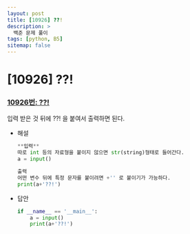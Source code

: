 ```yaml
---
layout: post
title: [10926] ??!
description: >
  백준 문제 풀이
tags: [python, B5]
sitemap: false
---
```

# [10926] ??!
### [10926번: ??!](https://www.acmicpc.net/problem/10926)
입력 받은 것 뒤에 ??! 을 붙여서 출력하면 된다.
- 해설
    
    ```python
    **입력**
    따로 int 등의 자료형을 붙이지 않으면 str(string)형태로 들어간다.
    a = input()
    
    출력
    어떤 변수 뒤에 특정 문자를 붙이려면 +'' 로 붙이기가 가능하다.
    print(a+'??!')
    ```
- 답안
    
    ```python
    if __name__ == '__main__':
        a = input()
        print(a+'??!')
    ```
